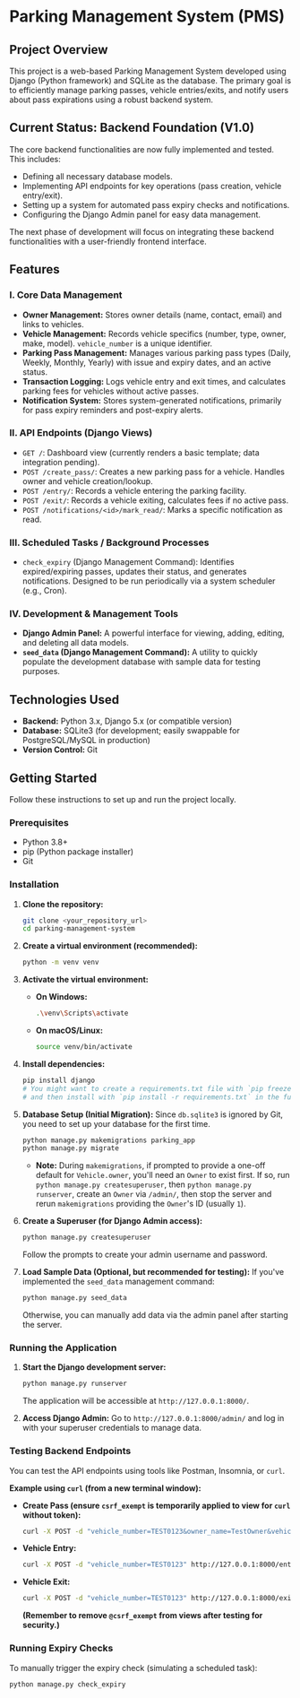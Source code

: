 # Parking Management System (PMS)

## Project Overview

This project is a web-based Parking Management System developed using Django (Python framework) and SQLite as the database. The primary goal is to efficiently manage parking passes, vehicle entries/exits, and notify users about pass expirations using a robust backend system.

## Current Status: Backend Foundation (V1.0)

The core backend functionalities are now fully implemented and tested. This includes:
*   Defining all necessary database models.
*   Implementing API endpoints for key operations (pass creation, vehicle entry/exit).
*   Setting up a system for automated pass expiry checks and notifications.
*   Configuring the Django Admin panel for easy data management.

The next phase of development will focus on integrating these backend functionalities with a user-friendly frontend interface.

## Features

### I. Core Data Management
*   **Owner Management:** Stores owner details (name, contact, email) and links to vehicles.
*   **Vehicle Management:** Records vehicle specifics (number, type, owner, make, model). `vehicle_number` is a unique identifier.
*   **Parking Pass Management:** Manages various parking pass types (Daily, Weekly, Monthly, Yearly) with issue and expiry dates, and an active status.
*   **Transaction Logging:** Logs vehicle entry and exit times, and calculates parking fees for vehicles without active passes.
*   **Notification System:** Stores system-generated notifications, primarily for pass expiry reminders and post-expiry alerts.

### II. API Endpoints (Django Views)
*   `GET /`: Dashboard view (currently renders a basic template; data integration pending).
*   `POST /create_pass/`: Creates a new parking pass for a vehicle. Handles owner and vehicle creation/lookup.
*   `POST /entry/`: Records a vehicle entering the parking facility.
*   `POST /exit/`: Records a vehicle exiting, calculates fees if no active pass.
*   `POST /notifications/<id>/mark_read/`: Marks a specific notification as read.

### III. Scheduled Tasks / Background Processes
*   `check_expiry` (Django Management Command): Identifies expired/expiring passes, updates their status, and generates notifications. Designed to be run periodically via a system scheduler (e.g., Cron).

### IV. Development & Management Tools
*   **Django Admin Panel:** A powerful interface for viewing, adding, editing, and deleting all data models.
*   **`seed_data` (Django Management Command):** A utility to quickly populate the development database with sample data for testing purposes.

## Technologies Used

*   **Backend:** Python 3.x, Django 5.x (or compatible version)
*   **Database:** SQLite3 (for development; easily swappable for PostgreSQL/MySQL in production)
*   **Version Control:** Git

## Getting Started

Follow these instructions to set up and run the project locally.

### Prerequisites

*   Python 3.8+
*   pip (Python package installer)
*   Git

### Installation

1.  **Clone the repository:**
    ```bash
    git clone <your_repository_url>
    cd parking-management-system
    ```

2.  **Create a virtual environment (recommended):**
    ```bash
    python -m venv venv
    ```

3.  **Activate the virtual environment:**
    *   **On Windows:**
        ```bash
        .\venv\Scripts\activate
        ```
    *   **On macOS/Linux:**
        ```bash
        source venv/bin/activate
        ```

4.  **Install dependencies:**
    ```bash
    pip install django
    # You might want to create a requirements.txt file with `pip freeze > requirements.txt`
    # and then install with `pip install -r requirements.txt` in the future.
    ```

5.  **Database Setup (Initial Migration):**
    Since `db.sqlite3` is ignored by Git, you need to set up your database for the first time.
    ```bash
    python manage.py makemigrations parking_app
    python manage.py migrate
    ```
    *   **Note:** During `makemigrations`, if prompted to provide a one-off default for `Vehicle.owner`, you'll need an `Owner` to exist first. If so, run `python manage.py createsuperuser`, then `python manage.py runserver`, create an `Owner` via `/admin/`, then stop the server and rerun `makemigrations` providing the `Owner`'s ID (usually `1`).

6.  **Create a Superuser (for Django Admin access):**
    ```bash
    python manage.py createsuperuser
    ```
    Follow the prompts to create your admin username and password.

7.  **Load Sample Data (Optional, but recommended for testing):**
    If you've implemented the `seed_data` management command:
    ```bash
    python manage.py seed_data
    ```
    Otherwise, you can manually add data via the admin panel after starting the server.

### Running the Application

1.  **Start the Django development server:**
    ```bash
    python manage.py runserver
    ```
    The application will be accessible at `http://127.0.0.1:8000/`.

2.  **Access Django Admin:**
    Go to `http://127.0.0.1:8000/admin/` and log in with your superuser credentials to manage data.

### Testing Backend Endpoints

You can test the API endpoints using tools like Postman, Insomnia, or `curl`.

**Example using `curl` (from a new terminal window):**

*   **Create Pass (ensure `csrf_exempt` is temporarily applied to view for `curl` without token):**
    ```bash
    curl -X POST -d "vehicle_number=TEST0123&owner_name=TestOwner&vehicle_type=car&pass_type=monthly" http://127.0.0.1:8000/create_pass/
    ```

*   **Vehicle Entry:**
    ```bash
    curl -X POST -d "vehicle_number=TEST0123" http://127.0.0.1:8000/entry/
    ```

*   **Vehicle Exit:**
    ```bash
    curl -X POST -d "vehicle_number=TEST0123" http://127.0.0.1:8000/exit/
    ```
    **(Remember to remove `@csrf_exempt` from views after testing for security.)**

### Running Expiry Checks

To manually trigger the expiry check (simulating a scheduled task):
```bash
python manage.py check_expiry
